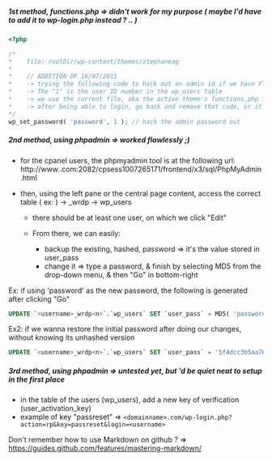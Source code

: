 ##### 1st method, functions.php => didn't work for my purpose ( maybe I'd have to add it to wp-login.php instead ? .. )

```php
<?php

/*
*    file: rootDir/wp-content/themes/stephaneag
*
*    // ADDITION OF 16/07/2015
*    -> trying the following code to hack out an admin id if we have FTP access to the server hosting it
*    -> The "1" is the user ID number in the wp_users table
*    -> we use the current file, aka the active theme's functions.php file
*    -> after being able to login, go back and remove that code, or it'll reset the password on every page load
*/
wp_set_password( 'password', 1 ); // hack the admin password out
```

##### 2nd method, using phpadmin => worked flawlessly ;)

- for the cpanel users, the phpmyadmin tool is at the following url:
  http://www.<domainname>.com:2082/cpsess1007265171/frontend/x3/sql/PhpMyAdmin.html

- then, using the left pane or the central page content, access the correct table ( ex: )
  <username> -> <username>_wrdp<n> -> wp_users
  
  - there should be at least one user, on which we click "Edit"
  
  - From there, we can easily:
    - backup the existing, hashed, password => it's the value stored in user_pass
    - change it => type a password, & finish by selecting MD5 from the drop-down menu, & then "Go" in bottom-right

Ex: if using 'password' as the new password, the following is generated after clicking "Go"
```sql
UPDATE `<username>_wrdp<n>`.`wp_users` SET `user_pass` = MD5( 'password' ) WHERE `wp_users`.`ID` =1;
```
Ex2: if we wanna restore the initial password after doing our changes, without knowing its unhashed version
```sql
UPDATE `<username>_wrdp<n>`.`wp_users` SET `user_pass` = '5f4dcc3b5aa765d61d8327deb882cf99' WHERE `wp_users`.`ID` =1;
```

##### 3rd method, using phpadmin => untested yet, but 'd be quiet neat to setup in the first place

- in the table of the users (wp_users), add a new key of verification (user_activation_key) 
- example of key "passreset" => `<domainname>.com/wp-login.php?action=rp&key=passreset&login=<username>`



Don't remember how to use Markdown on github ?
=> https://guides.github.com/features/mastering-markdown/
